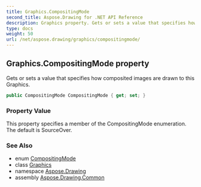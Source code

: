 ```yaml
---
title: Graphics.CompositingMode
second_title: Aspose.Drawing for .NET API Reference
description: Graphics property. Gets or sets a value that specifies how composited images are drawn to this Graphics
type: docs
weight: 50
url: /net/aspose.drawing/graphics/compositingmode/
---
```

## Graphics.CompositingMode property

Gets or sets a value that specifies how composited images are drawn to this Graphics.

```csharp
public CompositingMode CompositingMode { get; set; }
```

### Property Value

This property specifies a member of the CompositingMode enumeration. The default is SourceOver.

### See Also

* enum [CompositingMode](../../../aspose.drawing.drawing2d/compositingmode/)
* class [Graphics](../)
* namespace [Aspose.Drawing](../../graphics/)
* assembly [Aspose.Drawing.Common](../../../)


